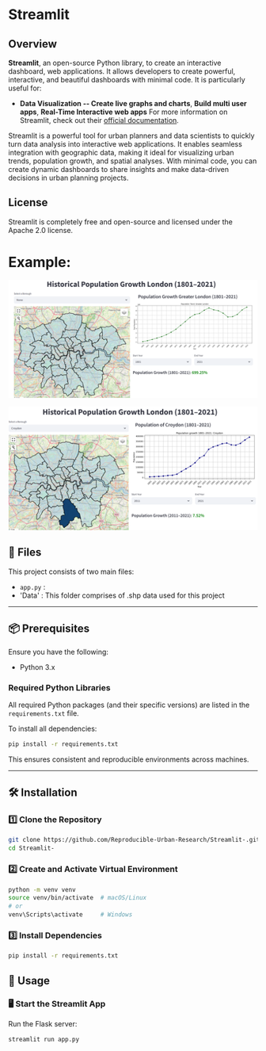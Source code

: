 # Streamlit 
## Overview
**Streamlit**, an open-source Python library, to create an interactive dashboard, web applications. It allows developers to create powerful, interactive, and beautiful dashboards with minimal code. 
It is particularly useful for:
- **Data Visualization -- Create live graphs and charts**, **Build multi user apps**,  **Real-Time Interactive web apps**
For more information on Streamlit, check out their [official documentation](https://docs.streamlit.io/).

Streamlit is a powerful tool for urban planners and data scientists to quickly turn data analysis into interactive web applications. It enables seamless integration with geographic data, making it ideal for visualizing urban trends, population growth, and spatial analyses. With minimal code, you can create dynamic dashboards to share insights and make data-driven decisions in urban planning projects.

## License
Streamlit is completely free and open-source and licensed under the Apache 2.0 license.

# Example: 




![Preview](Image_1.png)


![Preview](Image_2.png)

## 📁 Files
This project consists of two main files:

- `app.py` : 
- 'Data' : This folder comprises of .shp data used for this project
---

## 📦 Prerequisites

Ensure you have the following:

- Python 3.x


### Required Python Libraries

All required Python packages (and their specific versions) are listed in the `requirements.txt` file.

To install all dependencies:

```bash
pip install -r requirements.txt
```

This ensures consistent and reproducible environments across machines.

---

## 🛠 Installation

### 1️⃣ Clone the Repository

```bash
git clone https://github.com/Reproducible-Urban-Research/Streamlit-.git
cd Streamlit-

```

### 2️⃣ Create and Activate Virtual Environment

```bash
python -m venv venv
source venv/bin/activate  # macOS/Linux
# or
venv\Scripts\activate     # Windows
```

### 3️⃣ Install Dependencies

```bash
pip install -r requirements.txt
```


## 🚀 Usage

### 🖥️ Start the Streamlit App

Run the Flask server:

```bash
streamlit run app.py
```






